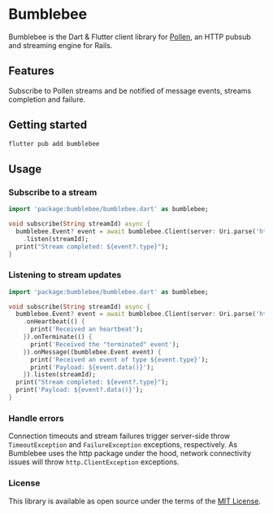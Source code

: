 # Bumblebee

Bumblebee is the Dart & Flutter client library for
[Pollen](https://github.com/EverestHC-mySofie/pollen),
an HTTP pubsub and streaming engine for Rails.

## Features

Subscribe to Pollen streams and be notified of message events,
streams completion and failure.

## Getting started

```bash
flutter pub add bumblebee
```

## Usage

### Subscribe to a stream

```dart
import 'package:bumblebee/bumblebee.dart' as bumblebee;

void subscribe(String streamId) async {
  bumblebee.Event? event = await bumblebee.Client(server: Uri.parse('https://pollen.server.local')).
    .listen(streamId);
  print("Stream completed: ${event?.type}");
}
```

### Listening to stream updates

```dart
import 'package:bumblebee/bumblebee.dart' as bumblebee;

void subscribe(String streamId) async {
  bumblebee.Event? event = await bumblebee.Client(server: Uri.parse('https://pollen.server.local'))
    .onHeartbeat(() {
      print('Received an heartbeat');
    }).onTerminate(() {
      print('Received the "terminated" event');
    }).onMessage((bumblebee.Event event) {
      print('Received an event of type ${event.type}');
      print('Payload: ${event.data()}');
    }).listen(streamId);
  print("Stream completed: ${event?.type}");
  print('Payload: ${event?.data()}');
}
```

### Handle errors

Connection timeouts and stream failures trigger server-side throw
`TimeoutException` and `FailureException` exceptions, respectively.
As Bumblebee uses the http package under the hood, network connectivity
issues will throw `http.ClientException` exceptions.

### License

This library is available as open source under the terms of the
[MIT License](https://opensource.org/licenses/MIT).
